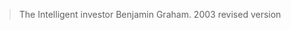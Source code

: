 > The Intelligent investor
> Benjamin Graham. 2003 revised version
> 
<!--stackedit_data:
eyJoaXN0b3J5IjpbMTkwMjI5NTczM119
-->